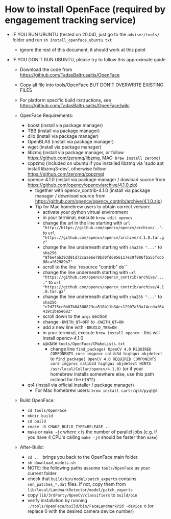 # How to install OpenFace (required by engagement tracking service)

* IF YOU RUN UBUNTU (tested on 20.04), just go to the `adviser/tools/` folder and run `sh install_openface_ubuntu.txt`
    * ignore the rest of this document, it should work at this point

* IF YOU DON'T RUN UBUNTU, please try to follow this approximate guide
    * Download the code from https://github.com/TadasBaltrusaitis/OpenFace
    * Copy all file into tools/OpenFace BUT DON'T OVERWRITE EXISTING FILES

    * For platform specific build instructions, see https://github.com/TadasBaltrusaitis/OpenFace/wiki 
    * OpenFace Requirements:
        * boost (install via package manager)
        * TBB  (install via package manager)
        * dlib (install via package manager)
        * OpenBLAS (install via package manager)
        * wget (install via package manager)
        * libzmq (install via package manager, or follow https://github.com/zeromq/libzmq, MAC: `brew install zeromq)`
        * cppzmq (included on ubuntu if you installed libzmq via 'sudo apt install libzmq3-dev', otherwise follow https://github.com/zeromq/cppzmq)
        * opencv-4.1.0 (install via package manager / dowload source from https://github.com/opencv/opencv/archive/4.1.0.zip)
            * together with opencv_contrib-4.1.0 (install via package manager / download source from https://github.com/opencv/opencv_contrib/archive/4.1.0.zip)
            * Tip for Mac homebrew users to obtain correct version:
                * activate your python virtual environment
                * in your terminal, execute `brew edit opencv`
                * change the url in the line starting with `url "http://https://github.com/opencv/opencv/archive/..".` to `url "https://github.com/opencv/opencv/archive/4.1.0.tar.gz"`
                * change the line underneath starting with `sha256 "..."` to `sha256 "8f6e4ab393d81d72caae6e78bd0fd6956117ec9f006fba55fcdb88caf62989b7"`
                * scroll to the line `resource "contrib" do``
                * change the line underneath starting with `url "https://github.com/opencv/opencv_contrib/archive/...."` to `url "https://github.com/opencv/opencv_contrib/archive/4.1.0.tar.gz"`
                * change the line underneath starting with `sha256 "..."` to `sha256 "e7d775cc0b87b04308823ca518b11b34cc12907a59af4ccdaf64419c1ba5e682"`
                * scroll down to the `args` section
                * change `-DWITH_QT=OFF` to `-DWITH_QT=ON`
                * add a new line with `-DBUILD_TBB=ON`
                * in your terminal, execute `brew install opencv` - this will install opencv-4.1.0 
                * update `tools/OpenFace/CMakeLists.txt`
                    * change line `find_package( OpenCV 4.0 REQUIRED COMPONENTS core imgproc calib3d highgui objdetect` to `find_package( OpenCV 4.0 REQUIRED COMPONENTS core imgproc calib3d highgui objdetect HINTS /usr/local/Cellar/opencv/4.1.0)` (or if your homebrew installs somewhere else, use this path instead for the `HINTS`)
        * qt4 (install via official installer / package manager)
            * For Mac homebrew users: `brew install cartr/qt4/pyqt@4`
    * Build OpenFace:
        * `cd tools/OpenFace`
        * `mkdir build`
        * `cd build`
        * `cmake -D CMAKE_BUILD_TYPE=RELEASE ..`
        * `make` or `make -jx` where `x` is the number of parallel jobs (e.g. if you have 4 CPU's calling `make -j4` should be faster than `make`) 
    * After-Build:
        * `cd .. ` brings you back to the OpenFace main folder.
        * `sh download_models.sh`
        * NOTE: the following paths assume `tools/OpenFace` as your current folder
        * check that `build/bin/model/patch_experts` contains `cen_patches_*.dat` files. If not, copy them from `lib/local/LandmarkDetector/model/patch_experts`
        * copy `lib/3rdParty/OpenCV/classifiers` to `build/bin`
        * verify installation by running `./tools/OpenFace/build/bin/FaceLandmarkVid -device 0` (or replace 0 with the desired camera device number)


